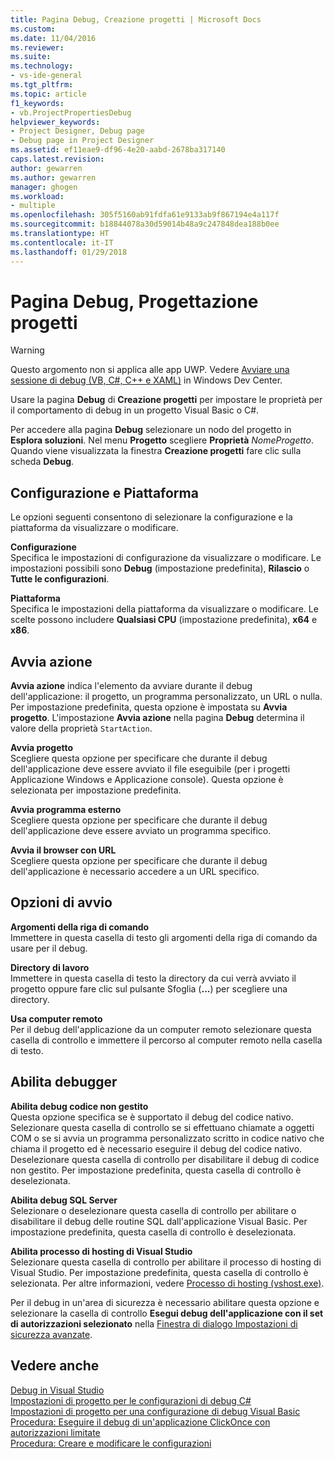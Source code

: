 ```yaml
---
title: Pagina Debug, Creazione progetti | Microsoft Docs
ms.custom: 
ms.date: 11/04/2016
ms.reviewer: 
ms.suite: 
ms.technology:
- vs-ide-general
ms.tgt_pltfrm: 
ms.topic: article
f1_keywords:
- vb.ProjectPropertiesDebug
helpviewer_keywords:
- Project Designer, Debug page
- Debug page in Project Designer
ms.assetid: ef11eae9-df96-4e20-aabd-2678ba317140
caps.latest.revision: 
author: gewarren
ms.author: gewarren
manager: ghogen
ms.workload:
- multiple
ms.openlocfilehash: 305f5160ab91fdfa61e9133ab9f867194e4a117f
ms.sourcegitcommit: b18844078a30d59014b48a9c247848dea188b0ee
ms.translationtype: HT
ms.contentlocale: it-IT
ms.lasthandoff: 01/29/2018
---
```

# <a name="debug-page-project-designer"></a>Pagina Debug, Progettazione progetti
> [!WARNING]
>  Questo argomento non si applica alle app UWP. Vedere [Avviare una sessione di debug (VB, C#, C++ e XAML)](../../debugger/start-a-debugging-session-for-a-store-app-in-visual-studio-vb-csharp-cpp-and-xaml.md) in Windows Dev Center.  
  
 Usare la pagina **Debug** di **Creazione progetti** per impostare le proprietà per il comportamento di debug in un progetto Visual Basic o C#.  
  
 Per accedere alla pagina **Debug** selezionare un nodo del progetto in **Esplora soluzioni**. Nel menu **Progetto** scegliere **Proprietà** *NomeProgetto*. Quando viene visualizzata la finestra **Creazione progetti** fare clic sulla scheda **Debug**.  
  
## <a name="configuration-and-platform"></a>Configurazione e Piattaforma  
 Le opzioni seguenti consentono di selezionare la configurazione e la piattaforma da visualizzare o modificare.  
  
 **Configurazione**  
 Specifica le impostazioni di configurazione da visualizzare o modificare. Le impostazioni possibili sono **Debug** (impostazione predefinita), **Rilascio** o **Tutte le configurazioni**.
  
 **Piattaforma**  
 Specifica le impostazioni della piattaforma da visualizzare o modificare. Le scelte possono includere **Qualsiasi CPU** (impostazione predefinita), **x64** e **x86**.
  
## <a name="start-action"></a>Avvia azione  
 **Avvia azione** indica l'elemento da avviare durante il debug dell'applicazione: il progetto, un programma personalizzato, un URL o nulla. Per impostazione predefinita, questa opzione è impostata su **Avvia progetto**. L'impostazione **Avvia azione** nella pagina **Debug** determina il valore della proprietà `StartAction`.  
  
 **Avvia progetto**  
 Scegliere questa opzione per specificare che durante il debug dell'applicazione deve essere avviato il file eseguibile (per i progetti Applicazione Windows e Applicazione console). Questa opzione è selezionata per impostazione predefinita.  
  
 **Avvia programma esterno**  
 Scegliere questa opzione per specificare che durante il debug dell'applicazione deve essere avviato un programma specifico.  
  
 **Avvia il browser con URL**  
 Scegliere questa opzione per specificare che durante il debug dell'applicazione è necessario accedere a un URL specifico.  
  
## <a name="start-options"></a>Opzioni di avvio  
 **Argomenti della riga di comando**  
 Immettere in questa casella di testo gli argomenti della riga di comando da usare per il debug.  
  
 **Directory di lavoro**  
 Immettere in questa casella di testo la directory da cui verrà avviato il progetto oppure fare clic sul pulsante Sfoglia (**...**) per scegliere una directory.  
  
 **Usa computer remoto**  
 Per il debug dell'applicazione da un computer remoto selezionare questa casella di controllo e immettere il percorso al computer remoto nella casella di testo.  
  
## <a name="enable-debuggers"></a>Abilita debugger  
 **Abilita debug codice non gestito**  
 Questa opzione specifica se è supportato il debug del codice nativo. Selezionare questa casella di controllo se si effettuano chiamate a oggetti COM o se si avvia un programma personalizzato scritto in codice nativo che chiama il progetto ed è necessario eseguire il debug del codice nativo. Deselezionare questa casella di controllo per disabilitare il debug di codice non gestito. Per impostazione predefinita, questa casella di controllo è deselezionata.  
  
 **Abilita debug SQL Server**  
 Selezionare o deselezionare questa casella di controllo per abilitare o disabilitare il debug delle routine SQL dall'applicazione Visual Basic. Per impostazione predefinita, questa casella di controllo è deselezionata.  
  
 **Abilita processo di hosting di Visual Studio**  
 Selezionare questa casella di controllo per abilitare il processo di hosting di Visual Studio. Per impostazione predefinita, questa casella di controllo è selezionata. Per altre informazioni, vedere [Processo di hosting (vshost.exe)](../../ide/hosting-process-vshost-exe.md).  
  
 Per il debug in un'area di sicurezza è necessario abilitare questa opzione e selezionare la casella di controllo **Esegui debug dell'applicazione con il set di autorizzazioni selezionato** nella [Finestra di dialogo Impostazioni di sicurezza avanzate](../../ide/reference/advanced-security-settings-dialog-box.md).  
  
## <a name="see-also"></a>Vedere anche

[Debug in Visual Studio](../../debugger/debugging-in-visual-studio.md)  
[Impostazioni di progetto per le configurazioni di debug C#](../../debugger/project-settings-for-csharp-debug-configurations.md)  
[Impostazioni di progetto per una configurazione di debug Visual Basic](../../debugger/project-settings-for-a-visual-basic-debug-configuration.md)  
[Procedura: Eseguire il debug di un'applicazione ClickOnce con autorizzazioni limitate](../../deployment/how-to-debug-a-clickonce-application-with-restricted-permissions.md)  
[Procedura: Creare e modificare le configurazioni](../../ide/how-to-create-and-edit-configurations.md)